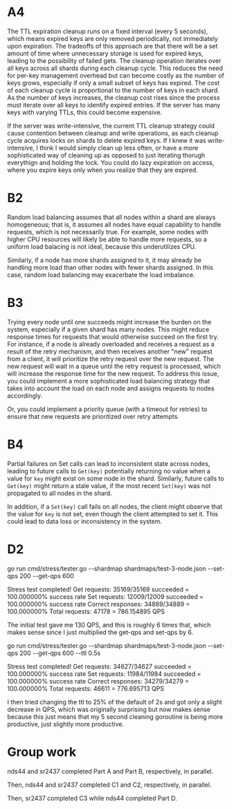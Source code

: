 # A4

The TTL expiration cleanup runs on a fixed interval (every 5 seconds), which means expired keys are only removed periodically, not immediately upon expiration. The tradeoffs of this approach are that there will be a set amount of time where unnecessary storage is used for expired keys, leading to the possibility of failed gets. The cleanup operation iterates over all keys across all shards during each cleanup cycle. This reduces the need for per-key management overhead but can become costly as the number of keys grows, especially if only a small subset of keys has expired. The cost of each cleanup cycle is proportional to the number of keys in each shard. As the number of keys increases, the cleanup cost rises since the process must iterate over all keys to identify expired entries. If the server has many keys with varying TTLs, this could become expensive.

If the server was write-intensive, the current TTL cleanup strategy could cause contention between cleanup and write operations, as each cleanup cycle acquires locks on shards to delete expired keys. If I knew it was write-intensive, I think I would simply clean up less often, or have a more sophisticated way of cleaning up as opposed to just iterating thorugh everythign and holding the lock. You could do lazy expiration on access, where you expire keys only when you realize that they are expired.

# B2

Random load balancing assumes that all nodes within a shard are always homogeneous; that is, it assumes all nodes have equal capability to handle requests, which is not necessarily true. For example, some nodes with higher CPU resources will likely be able to handle more requests, so a uniform load balacing is not ideal, because this underutilizes CPU. 

Similarly, if a node has more shards assigned to it, it may already be handling more load than other nodes with fewer shards assigned. In this case, random load balancing may exacerbate the load imbalance.

# B3

Trying every node until one succeeds might increase the burden on the system, especially if a given shard has many nodes. This might reduce response times for requests that would otherwise succeed on the first try. For instance, if a node is already overloaded and receives a request as a result of the retry mechanism, and then receives another "new" request from a client, it will prioritize the retry request over the new request. The new request will wait in a queue until the retry request is processed, which will increase the response time for the new request. To address this issue, you could implement a more sophisticated load balancing strategy that takes into account the load on each node and assigns requests to nodes accordingly. 

Or, you could implement a priority queue (with a timeout for retries) to ensure that new requests are prioritized over retry attempts. 

# B4

Partial failures on Set calls can lead to inconsistent state across nodes, leading to future calls to `Get(key)` potentially returning no value when a value for `key` might exist on some node in the shard. Similarly, future calls to `Get(key)` might return a stale value, if the most recent `Set(key)` was not propagated to all nodes in the shard. 

In addition, if a `Set(key)` call fails on all nodes, the client might observe that the value for `key` is not set, even though the client attempted to set it. This could lead to data loss or inconsistency in the system. 

# D2

go run cmd/stress/tester.go --shardmap shardmaps/test-3-node.json --set-qps 200 --get-qps 600

Stress test completed!
Get requests: 35169/35169 succeeded = 100.000000% success rate
Set requests: 12009/12009 succeeded = 100.000000% success rate
Correct responses: 34889/34889 = 100.000000%
Total requests: 47178 = 786.154895 QPS

The initial test gave me 130 QPS, and this is roughly 6 times that, which makes sense since I just multiplied the get-qps and set-qps by 6.

go run cmd/stress/tester.go --shardmap shardmaps/test-3-node.json --set-qps 200 --get-qps 600 --ttl 0.5s

Stress test completed!
Get requests: 34627/34627 succeeded = 100.000000% success rate
Set requests: 11984/11984 succeeded = 100.000000% success rate
Correct responses: 34279/34279 = 100.000000%
Total requests: 46611 = 776.695713 QPS

I then tried changing the ttl to 25% of the default of 2s and got only a slight decrease in QPS, which was originally surprising but now makes sense because this just means that my 5 second cleaning goroutine is being more productive, just slightly more productive.

# Group work

nds44 and sr2437 completed Part A and Part B, respectively, in parallel. 

Then, nds44 and sr2437 completed C1 and C2, respectively, in parallel. 

Then, sr2437 completed C3 while nds44 completed Part D. 